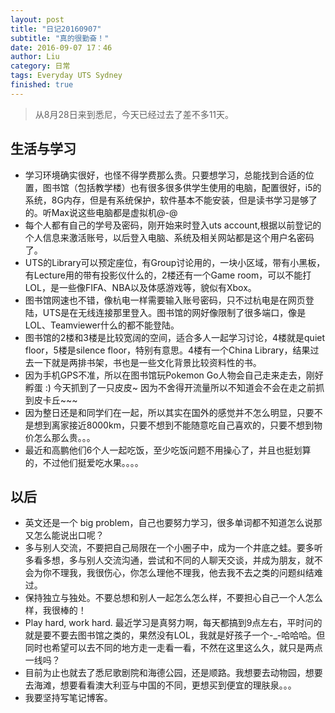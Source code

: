 ```yaml
---
layout: post
title: "日记20160907"
subtitle: "真的很勤奋！"
date: 2016-09-07 17：46
author: Liu
category: 日常
tags: Everyday UTS Sydney
finished: true
---
```


> 从8月28日来到悉尼，今天已经过去了差不多11天。

## 生活与学习
- 学习环境确实很好，也怪不得学费那么贵。只要想学习，总能找到合适的位置，图书馆（包括教学楼）也有很多很多供学生使用的电脑，配置很好，i5的系统，8G内存，但是有系统保护，软件基本不能安装，但是读书学习是够了的。听Max说这些电脑都是虚拟机@-@
- 每个人都有自己的学号及密码，刚开始来时登入uts account,根据以前登记的个人信息来激活账号，以后登入电脑、系统及相关网站都是这个用户名密码了。
- UTS的Library可以预定座位，有Group讨论用的，一块小区域，带有小黑板，有Lecture用的带有投影仪什么的，2楼还有一个Game room，可以不能打LOL，是一些像FIFA、NBA以及体感游戏等，貌似有Xbox。
- 图书馆网速也不错，像杭电一样需要输入账号密码，只不过杭电是在网页登陆，UTS是在无线连接那里登入。图书馆的网好像限制了很多端口，像是LOL、Teamviewer什么的都不能登陆。
- 图书馆的2楼和3楼是比较宽阔的空间，适合多人一起学习讨论，4楼就是quiet floor，5楼是silence floor，特别有意思。4楼有一个China Library，结果过去一下就是两排书架，书也是一些文化背景比较资料性的书。
- 因为手机GPS不准，所以在图书馆玩Pokemon Go人物会自己走来走去，刚好孵蛋 :) 今天抓到了一只皮皮~ 因为不舍得开流量所以不知道会不会在走之前抓到皮卡丘~~~
- 因为整日还是和同学们在一起，所以其实在国外的感觉并不怎么明显，只要不是想到离家接近8000km，只要不想到不能随意吃自己喜欢的，只要不想到物价怎么那么贵。。。
- 最近和高鹏他们6个人一起吃饭，至少吃饭问题不用操心了，并且也挺划算的，不过他们挺爱吃水果。。。。

## 以后
- 英文还是一个 big problem，自己也要努力学习，很多单词都不知道怎么说那又怎么能说出口呢？
- 多与别人交流，不要把自己局限在一个小圈子中，成为一个井底之蛙。要多听多看多想，多与别人交流沟通，尝试和不同的人聊天交谈，并成为朋友，就不会为你不理我，我很伤心，你怎么理他不理我，他去我不去之类的问题纠结难过。
- 保持独立与独处。不要总想和别人一起怎么怎么样，不要担心自己一个人怎么样，我很棒的！
- Play hard, work hard. 最近学习是真努力啊，每天都搞到9点左右，平时问的就是要不要去图书馆之类的，果然没有LOL，我就是好孩子一个-_-哈哈哈。但同时也希望可以去不同的地方走一走看一看，不然在这里这么久，就只是两点一线吗？
- 目前为止也就去了悉尼歌剧院和海德公园，还是顺路。我想要去动物园，想要去海滩，想要看看澳大利亚与中国的不同，更想买到便宜的理肤泉。。。
- 我要坚持写笔记博客。
